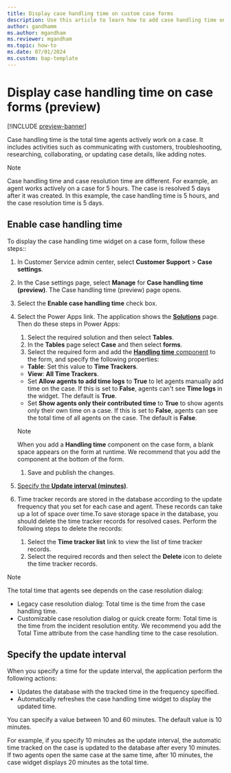 ```yaml
---
title: Display case handling time on custom case forms
description: Use this article to learn how to add case handling time on custom case forms.
author: gandhamm 
ms.author: mgandham
ms.reviewer: mgandham
ms.topic: how-to 
ms.date: 07/01/2024 
ms.custom: bap-template 
---
```


# Display case handling time on case forms (preview)

[!INCLUDE [preview-banner](../../../shared-content/shared/preview-includes/preview-note.md)]

Case handling time is the total time agents actively work on a case. It includes activities such as communicating  with customers, troubleshooting, researching, collaborating, or updating case details, like adding notes.

> [!NOTE]
> Case handling time and case resolution time are different. For example, an agent works actively on a case for 5 hours. The case is resolved 5 days after it was created. In this example, the case handling time is 5 hours, and the case resolution time is 5 days.

## Enable case handling time

To display the case handling time widget on a case form, follow these steps:: 

1. In Customer Service admin center, select **Customer Support** > **Case settings**.
1. In the Case settings page, select **Manage** for **Case handling time (preview)**. The Case handling time (preview) page opens.
1. Select the **Enable case handling time** check box.
1. Select the Power Apps link. The application shows the [**Solutions**](/power-apps/maker/data-platform/solutions-overview#work-with-solutions-in-power-apps) page. Then do these steps in Power Apps:

    1. Select the required solution and then select **Tables**. 
    1. In the **Tables** page select **Case** and then select **forms**.
    1. Select the required form and add the [**Handling time** component](/power-apps/maker/model-driven-apps/add-move-configure-or-delete-components-on-form#add-components-to-a-form) to the form, and specify the following properties:

      - **Table**: Set this value to **Time Trackers**.
      - **View**: **All Time Trackers**.
      - Set **Allow agents to add time logs** to **True** to let agents manually add time on the case. If this is set to **False**, agents can't see **Time logs** in the widget. The default is **True**.
      - Set **Show agents only their contributed time** to **True** to show agents only their own time on a case. If this is set to **False**, agents can see the total time of all agents on the case. The default is **False**.
    > [!NOTE]
    >  When you add a **Handling time** component on the case form, a blank space appears on the form at runtime. We recommend that you add the component at the bottom of the form.
    1. Save and publish the changes.

1. [Specify the **Update interval (minutes)**](#specify-the-update-interval). 
1. Time tracker records are stored in the database according to the update frequency that you set for each case and agent. These records can take up a lot of space over time.To save storage space in the database, you should delete the time tracker records for resolved cases. Perform the following steps to delete the records:
   1. Select the **Time tracker list** link to view the list of time tracker records.
   1. Select the  required records and then select the **Delete** icon to delete the time tracker records.

> [!NOTE]
> The total time that agents see depends on the case resolution dialog:
> - Legacy case resolution dialog: Total time is the time from the case handling time.
> - Customizable case resolution dialog or quick create form: Total time is the time from the incident resolution entity. We recommend you add the Total Time attribute from the case handling time to the case resolution.

## Specify the update interval

When you specify a time for the update interval, the application perform the following actions:

- Updates the database with the tracked time in the frequency specified.
- Automatically refreshes the case handling time widget to display the updated time.

You can specify a value between 10 and 60 minutes. The default value is 10 minutes.

For example, if you specify 10 minutes as the update interval, the automatic time tracked on the case is updated to the database after every 10 minutes. If two agents open the same case at the same time, after 10 minutes, the case widget displays 20 minutes as the total time. 
